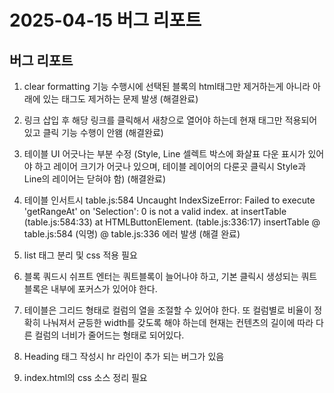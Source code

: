 # 2025-04-15 버그 리포트 
## 버그 리포트 
1. clear formatting 기능 수행시에 선택된 블록의 html태그만 제거하는게 아니라 아래에 있는 태그도 제거하는 문제 발생 (해결완료)

2. 링크 삽입 후 해당 링크를 클릭해서 새창으로 열어야 하는데 현재 태그만 적용되어 있고 클릭 기능 수행이 안왬 (해결완료)
3. 테이블 UI 어긋나는 부분 수정 (Style, Line 셀렉트 박스에 화살표 다운 표시가 있어야 하고 레이어 크기가 어긋나 있으며, 테이블 레이어의 다룬곳 클릭시 Style과 Line의 레이어는 닫혀야 함) (해결완료)
4. 테이블 인서트시 table.js:584 Uncaught IndexSizeError: Failed to execute 'getRangeAt' on 'Selection': 0 is not a valid index.
    at insertTable (table.js:584:33)
    at HTMLButtonElement.<anonymous> (table.js:336:17)
insertTable	@	table.js:584
(익명)	@	table.js:336 
에러 발생 (해결 완료)

5. list 태그 분리 및 css 적용 필요 
6. 블록 쿼드시 쉬프트 엔터는 쿼트블록이 늘어나야 하고, 기본 클릭시 생성되는 쿼트 블록은 내부에 포커스가 있어야 한다.
8. 테이블은 그리드 형태로 컬럼의 열을 조절할 수 있어야 한다. 또 컬럼별로 비율이 정확히 나눠져서 균등한 width를 갖도록 해야 하는데 현재는 컨텐츠의 길이에 따라 다른 컬럼의 너비가 줄어드는 형태로 되어있다. 
7. Heading 태그 작성시 hr 라인이 추가 되는 버그가 있음 
8. index.html의 css 소스 정리 필요 
